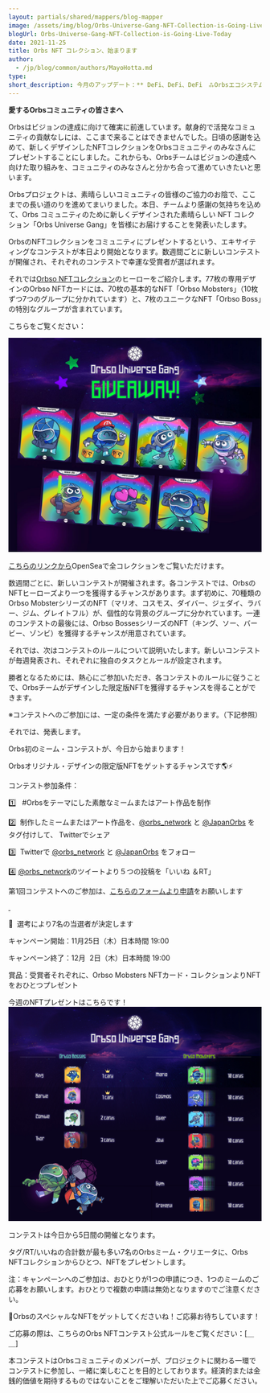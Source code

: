 ```yaml
---
layout: partials/shared/mappers/blog-mapper
image: /assets/img/blog/Orbs-Universe-Gang-NFT-Collection-is-Going-Live-Today/bg.jpeg
blogUrl: Orbs-Universe-Gang-NFT-Collection-is-Going-Live-Today
date: 2021-11-25
title: Orbs NFT コレクション、始まります
author:
  - /jp/blog/common/authors/MayoHotta.md
type:
short_description: 今月のアップデート：** DeFi、DeFi、DeFi　⁂Orbsエコシステム助成金プログラム　⁂ガーディアンの時代　⁂ネットワークの状態　⁂プレビューとティーザー　⁂Hexa財団　⁂メディアハイライト　⁂Orbsチームのブログ
---
```



**愛するOrbsコミュニティの皆さまへ**

Orbsはビジョンの達成に向けて確実に前進しています。献身的で活発なコミュニティの貢献なしには、ここまで来ることはできませんでした。日頃の感謝を込めて、新しくデザインしたNFTコレクションをOrbsコミュニティのみなさんにプレゼントすることにしました。これからも、Orbsチームはビジョンの達成へ向けた取り組みを、コミュニティのみなさんと分かち合って進めていきたいと思います。

Orbsプロジェクトは、素晴らしいコミュニティの皆様のご協力のお陰で、ここまでの長い道のりを進めてまいりました。本日、チームより感謝の気持ちを込めて、Orbs コミュニティのために新しくデザインされた素晴らしい NFT コレクション「Orbs Universe Gang」を皆様にお届けすることを発表いたします。

OrbsのNFTコレクションをコミュニティにプレゼントするという、エキサイティングなコンテストが本日より開始となります。数週間ごとに新しいコンテストが開催され、それぞれのコンテストで幸運な受賞者が選ばれます。

それでは[Orbso NFTコレクション](https://opensea.io/collection/orbso-universe-gang)のヒーローをご紹介します。77枚の専用デザインのOrbso NFTカードには、70枚の基本的なNFT「Orbso Mobsters」（10枚ずつ7つのグループに分かれています）と、7枚のユニークなNFT「Orbso Boss」の特別なグループが含まれています。

こちらをご覧ください：

![](/assets/img/blog/Orbs-Universe-Gang-NFT-Collection-is-Going-Live-Today/img1.jpeg)

[こちらのリンクから](https://opensea.io/collection/orbso-universe-gang)OpenSeaで全コレクションをご覧いただけます。

数週間ごとに、新しいコンテストが開催されます。各コンテストでは、OrbsのNFTヒーローズより一つを獲得するチャンスがあります。まず初めに、70種類の Orbso MobsterシリーズのNFT（マリオ、コスモス、ダイバー、ジェダイ、ラバー、ジム、グレイトフル）が、個性的な背景のグループに分かれています。一連のコンテストの最後には、Orbso BossesシリーズのNFT（キング、ソー、バービー、ゾンビ）を獲得するチャンスが用意されています。

それでは、次はコンテストのルールについて説明いたします。新しいコンテストが毎週発表され、それぞれに独自のタスクとルールが設定されます。

勝者となるためには、熱心にご参加いただき、各コンテストのルールに従うことで、Orbsチームがデザインした限定版NFTを獲得するチャンスを得ることができます。

※コンテストへのご参加には、一定の条件を満たす必要があります。（下記参照）

それでは、発表します。

Orbs初のミーム・コンテストが、今日から始まります！

Orbsオリジナル・デザインの限定版NFTをゲットするチャンスです🌎⚡️

コンテスト参加条件：

1️⃣   #Orbsをテーマにした素敵なミームまたはアート作品を制作

2️⃣  制作したミームまたはアート作品を、[@orbs_network](https://twitter.com/orbs_network) と [@JapanOrbs](https://twitter.com/JapanOrbs) をタグ付けして、 Twitterでシェア

3️⃣  Twitterで [@orbs_network](https://twitter.com/orbs_network) と [@JapanOrbs](https://twitter.com/JapanOrbs) をフォロー

4️⃣  [@orbs_network](https://twitter.com/orbs_network)のツイートより５つの投稿を「いいね ＆RT」

第1回コンテストへのご参加は、[こちらのフォームより申請](https://forms.gle/3v6pvvCzPkcDi1QD9)をお願いします

[ ](https://docs.google.com/forms/d/1QV_895-KjzCnSUIa4LbJBQ0hbtGEef9daMPm2kYDjF0/edit)

🎯  選考により7名の当選者が決定します

キャンペーン開始：11月25日（木）日本時間 19:00

キャンペーン終了：12月  2日（木）日本時間 19:00

賞品：受賞者それぞれに、Orbso Mobsters NFTカード・コレクションよりNFTをおひとつプレゼント

今週のNFTプレゼントはこちらです！
![](/assets/img/blog/Orbs-Universe-Gang-NFT-Collection-is-Going-Live-Today/img2.jpg)

コンテストは今日から5日間の開催となります。

タグ/RT/いいねの合計数が最も多い7名のOrbsミーム・クリエータに、Orbs NFTコレクションからひとつ、NFTをプレゼントします。

注：キャンペーンへのご参加は、おひとりが1つの申請につき、1つのミームのご応募をお願いします。おひとりで複数の申請は無効となりますのでご注意ください。

🏁OrbsのスペシャルなNFTをゲットしてくださいね！ご応募お待ちしています！

<div class='line-separator'></div>

ご応募の際は、こちらのOrbs NFTコンテスト公式ルールをご覧ください：[＿＿]

本コンテストはOrbsコミュニティのメンバーが、プロジェクトに関わる一環でコンテストに参加し、一緒に楽しむことを目的としております。経済的または金銭的価値を期待するものではないことをご理解いただいた上でご応募ください。
